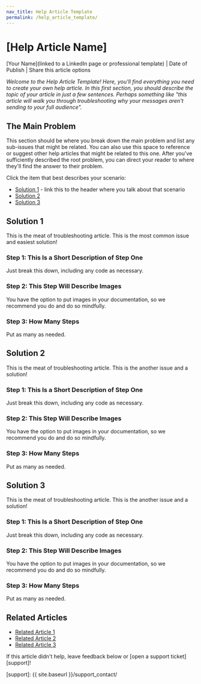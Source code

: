 ```yaml
---
nav_title: Help Article Template
permalink: /help_article_template/
---
```


# [Help Article Name]
[Your Name](linked to a LinkedIn page or professional template)  |  Date of Publish  |  Share this article options

_Welcome to the Help Article Template! Here, you'll find everything you need to create your own help article. In this first section, you should describe the topic of your article in just a few sentences. Perhaps something like "this article will walk you through troubleshooting why your messages aren't sending to your full audience"._

## The Main Problem

This section should be where you break down the main problem and list any sub-issues that might be related. You can also use this space to reference or suggest other help articles that might be related to this one. After you've sufficiently described the root problem, you can direct your reader to where they'll find the answer to their problem.

Click the item that best describes your scenario:
- [Solution 1](#solution-1) - link this to the header where you talk about that scenario
- [Solution 2](#solution-2)
- [Solution 3](#solution-3)

## Solution 1

This is the meat of troubleshooting article. This is the most common issue and easiest solution!

### Step 1: This Is a Short Description of Step One

Just break this down, including any code as necessary.

### Step 2: This Step Will Describe Images

You have the option to put images in your documentation, so we recommend you do and do so mindfully.

### Step 3: How Many Steps

Put as many as needed.

## Solution 2

This is the meat of troubleshooting article. This is the another issue and a solution!

### Step 1: This Is a Short Description of Step One

Just break this down, including any code as necessary.

### Step 2: This Step Will Describe Images

You have the option to put images in your documentation, so we recommend you do and do so mindfully.

### Step 3: How Many Steps

Put as many as needed.

## Solution 3

This is the meat of troubleshooting article. This is the another issue and a solution!

### Step 1: This Is a Short Description of Step One

Just break this down, including any code as necessary.

### Step 2: This Step Will Describe Images

You have the option to put images in your documentation, so we recommend you do and do so mindfully.

### Step 3: How Many Steps

Put as many as needed.

## Related Articles
- [Related Article 1](#solution-1)
- [Related Article 2](#solution-2)
- [Related Article 3](#solution-3)


If this article didn't help, leave feedback below or [open a support ticket][support]!

[support]: {{ site.baseurl }}/support_contact/

